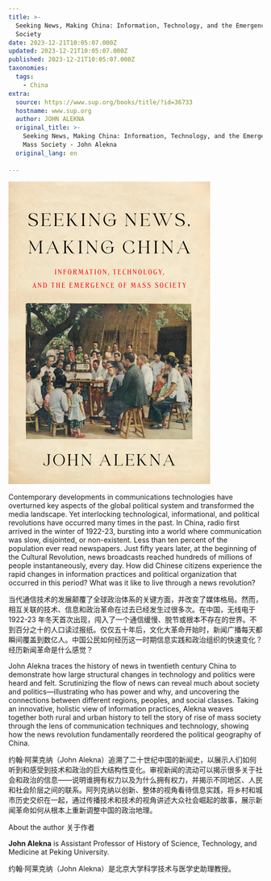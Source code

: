 ```yaml
---
title: >-
  Seeking News, Making China: Information, Technology, and the Emergence of Mass
  Society
date: 2023-12-21T10:05:07.000Z
updated: 2023-12-21T10:05:07.000Z
published: 2023-12-21T10:05:07.000Z
taxonomies:
  tags:
    - China
extra:
  source: https://www.sup.org/books/title/?id=36733
  hostname: www.sup.org
  author: JOHN ALEKNA
  original_title: >-
    Seeking News, Making China: Information, Technology, and the Emergence of
    Mass Society - John Alekna
  original_lang: en

---
```


![Seeking News, Making China](bookcover.jpg)

Contemporary developments in communications technologies have overturned key aspects of the global political system and transformed the media landscape. Yet interlocking technological, informational, and political revolutions have occurred many times in the past. In China, radio first arrived in the winter of 1922-23, bursting into a world where communication was slow, disjointed, or non-existent. Less than ten percent of the population ever read newspapers. Just fifty years later, at the beginning of the Cultural Revolution, news broadcasts reached hundreds of millions of people instantaneously, every day. How did Chinese citizens experience the rapid changes in information practices and political organization that occurred in this period? What was it like to live through a news revolution?  

当代通信技术的发展颠覆了全球政治体系的关键方面，并改变了媒体格局。然而，相互关联的技术、信息和政治革命在过去已经发生过很多次。在中国，无线电于 1922-23 年冬天首次出现，闯入了一个通信缓慢、脱节或根本不存在的世界。不到百分之十的人口读过报纸。仅仅五十年后，文化大革命开始时，新闻广播每天都瞬间覆盖到数亿人。中国公民如何经历这一时期信息实践和政治组织的快速变化？经历新闻革命是什么感觉？

John Alekna traces the history of news in twentieth century China to demonstrate how large structural changes in technology and politics were heard and felt. Scrutinizing the flow of news can reveal much about society and politics—illustrating who has power and why, and uncovering the connections between different regions, peoples, and social classes. Taking an innovative, holistic view of information practices, Alekna weaves together both rural and urban history to tell the story of rise of mass society through the lens of communication techniques and technology, showing how the news revolution fundamentally reordered the political geography of China.  

约翰·阿莱克纳（John Alekna）追溯了二十世纪中国的新闻史，以展示人们如何听到和感受到技术和政治的巨大结构性变化。审视新闻的流动可以揭示很多关于社会和政治的信息——说明谁拥有权力以及为什么拥有权力，并揭示不同地区、人民和社会阶层之间的联系。阿列克纳以创新、整体的视角看待信息实践，将乡村和城市历史交织在一起，通过传播技术和技术的视角讲述大众社会崛起的故事，展示新闻革命如何从根本上重新调整中国的政治地理。

About the author 关于作者

**John Alekna** is Assistant Professor of History of Science, Technology, and Medicine at Peking University.  

约翰·阿莱克纳（John Alekna）是北京大学科学技术与医学史助理教授。
